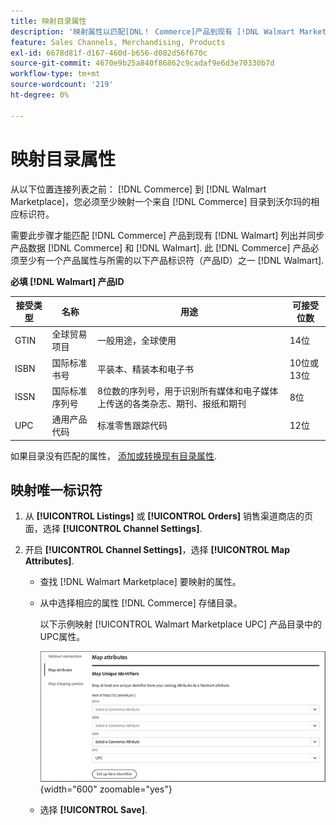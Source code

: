 ```yaml
---
title: 映射目录属性
description: '映射属性以匹配[DNL！ Commerce]产品到现有 [!DNL Walmart Marketplace] 列出并同步数据 [!DNL Channel Manager] 和 [!DNL Walmart].'
feature: Sales Channels, Merchandising, Products
exl-id: 6678d81f-d167-460d-b656-d082d56f670c
source-git-commit: 4670e9b25a840f86862c9cadaf9e6d3e70330b7d
workflow-type: tm+mt
source-wordcount: '219'
ht-degree: 0%

---
```


# 映射目录属性

从以下位置连接列表之前： [!DNL Commerce] 到 [!DNL Walmart Marketplace]，您必须至少映射一个来自 [!DNL Commerce] 目录到沃尔玛的相应标识符。

需要此步骤才能匹配 [!DNL Commerce] 产品到现有 [!DNL Walmart] 列出并同步产品数据 [!DNL Commerce] 和 [!DNL Walmart]. 此 [!DNL Commerce] 产品必须至少有一个产品属性与所需的以下产品标识符（产品ID）之一 [!DNL Walmart].

**必填 [!DNL Walmart] 产品ID**

| **接受类型** | **名称** | **用途** | **可接受位数** |
|-------------------|--------------------------------------|--------------------------------------------------------------------------------------------------------------------------------------------------|-----------------------|
| GTIN | 全球贸易项目 | 一般用途，全球使用 | 14位 |
| ISBN | 国际标准书号 | 平装本、精装本和电子书 | 10位或13位 |
| ISSN | 国际标准序列号 | 8位数的序列号，用于识别所有媒体和电子媒体上传送的各类杂志、期刊、报纸和期刊 | 8位 |
| UPC | 通用产品代码 | 标准零售跟踪代码 | 12位 |

如果目录没有匹配的属性， [添加或转换现有目录属性](https://experienceleague.adobe.com/docs/commerce-admin/catalog/product-attributes/product-attributes.html).

## 映射唯一标识符

1. 从 **[!UICONTROL Listings]** 或 **[!UICONTROL Orders]** 销售渠道商店的页面，选择 **[!UICONTROL Channel Settings]**.

1. 开启 **[!UICONTROL Channel Settings]**，选择 **[!UICONTROL Map Attributes]**.

   - 查找 [!DNL Walmart Marketplace] 要映射的属性。

   - 从中选择相应的属性 [!DNL Commerce] 存储目录。

     以下示例映射 [!UICONTROL Walmart Marketplace UPC] 产品目录中的UPC属性。

     ![映射产品匹配条件的属性](assets/products-map-attributes-for-match.png){width="600" zoomable="yes"}

   - 选择 **[!UICONTROL Save]**.
